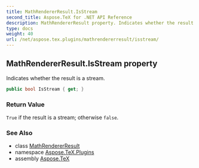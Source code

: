 ```yaml
---
title: MathRendererResult.IsStream
second_title: Aspose.TeX for .NET API Reference
description: MathRendererResult property. Indicates whether the result is a stream
type: docs
weight: 40
url: /net/aspose.tex.plugins/mathrendererresult/isstream/
---
```

## MathRendererResult.IsStream property

Indicates whether the result is a stream.

```csharp
public bool IsStream { get; }
```

### Return Value

`True` if the result is a stream; otherwise `false`.

### See Also

* class [MathRendererResult](../)
* namespace [Aspose.TeX.Plugins](../../mathrendererresult/)
* assembly [Aspose.TeX](../../../)


